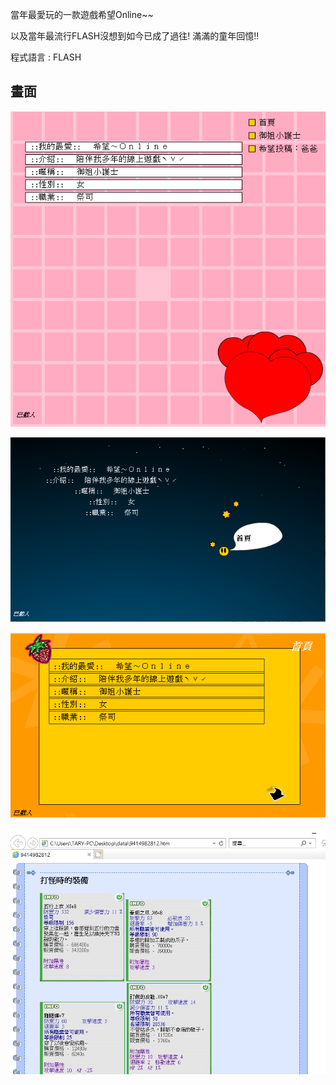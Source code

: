 
當年最愛玩的一款遊戲希望Online~~

以及當年最流行FLASH沒想到如今已成了過往! 滿滿的童年回憶!!

程式語言 : FLASH

## 畫面

![avatar](./image/01.png)

![avatar](./image/02.png)

![avatar](./image/03.png)

![avatar](./image/04.png)
